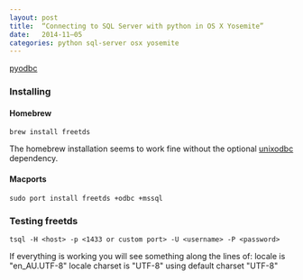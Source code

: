 ```yaml
---
layout: post
title:  “Connecting to SQL Server with python in OS X Yosemite”
date:   2014-11–05
categories: python sql-server osx yosemite
---
```


[pyodbc](https://code.google.com/p/pyodbc/)

### Installing
#### Homebrew
    brew install freetds

The homebrew installation seems to work fine without the optional [unixodbc](http://www.unixodbc.org/) dependency.

#### Macports
    sudo port install freetds +odbc +mssql



### Testing freetds
    tsql -H <host> -p <1433 or custom port> -U <username> -P <password>

If everything is working you will see something along the lines of:
    locale is "en_AU.UTF-8"
    locale charset is "UTF-8"
    using default charset "UTF-8"

